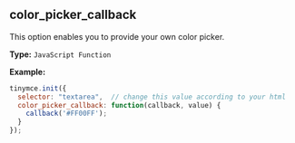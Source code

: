 ## color_picker_callback

This option enables you to provide your own color picker.

**Type:** `JavaScript Function`

**Example:**

```js
tinymce.init({
  selector: "textarea",  // change this value according to your html
  color_picker_callback: function(callback, value) {
    callback('#FF00FF');
  }
});
```
